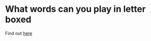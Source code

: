# What words can you play in letter boxed

Find out [here](https://vmorganp.github.io/letter-boxed-wordlist/)

